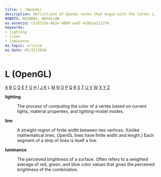 ```yaml
---
title: L (OpenGL)
description: Definitions of OpenGL terms that begin with the letter L.
ROBOTS: NOINDEX, NOFOLLOW
ms.assetid: c516732e-8b2e-4809-aadf-428b2a2112f4
keywords:
- lighting
- lines
- luminance
ms.topic: article
ms.date: 05/31/2018
---
```


# L (OpenGL)

[A](a.md) [B](b.md) [C](c.md) [D](d.md) [E](e.md) [F](f.md) [G](g.md) [H](h.md) [I](i.md) [J K](jk.md) L [M](m.md) [N](n.md) [O](o.md) [P](p.md) [Q](q.md) [R](r.md) [S](s.md) [T](t.md) [U V](u-v.md) [W](w.md) [X Y Z](x-y-z.md)

<dl> <dt>

<span id="opengl_lighting"></span><span id="OPENGL_LIGHTING"></span>**lighting**
</dt> <dd>

The process of computing the color of a vertex based on current lights, material properties, and lighting-model modes.

</dd> <dt>

<span id="opengl_line"></span><span id="OPENGL_LINE"></span>**line**
</dt> <dd>

A straight region of finite width between two vertices. (Unlike mathematical lines, OpenGL lines have finite width and length.) Each segment of a strip of lines is itself a line.

</dd> <dt>

<span id="opengl_luminance"></span><span id="OPENGL_LUMINANCE"></span>**luminance**
</dt> <dd>

The perceived brightness of a surface. Often refers to a weighted average of red, green, and blue color values that gives the perceived brightness of the combination.

</dd> </dl>

 

 




